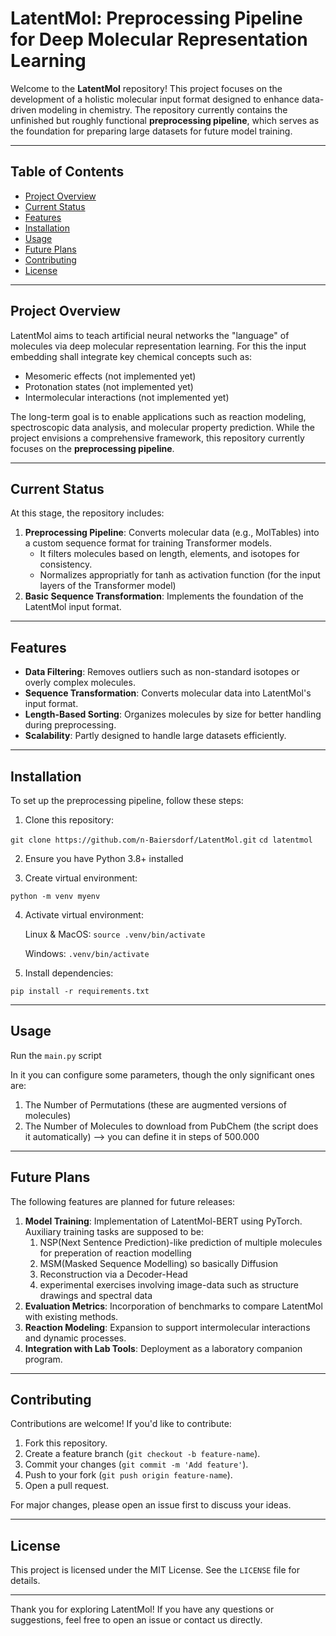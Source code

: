 # LatentMol: Preprocessing Pipeline for Deep Molecular Representation Learning

Welcome to the **LatentMol** repository! This project focuses on the development of a holistic molecular input format designed to enhance data-driven modeling in chemistry. The repository currently contains the unfinished but roughly functional **preprocessing pipeline**, which serves as the foundation for preparing large datasets for future model training.

---

## Table of Contents
- [Project Overview](#project-overview)
- [Current Status](#current-status)
- [Features](#features)
- [Installation](#installation)
- [Usage](#usage)
- [Future Plans](#future-plans)
- [Contributing](#contributing)
- [License](#license)

---

## Project Overview

LatentMol aims to teach artificial neural networks the "language" of molecules via deep molecular representation learning. 
For this the input embedding shall integrate key chemical concepts such as:
- Mesomeric effects (not implemented yet)
- Protonation states (not implemented yet)
- Intermolecular interactions (not implemented yet)

The long-term goal is to enable applications such as reaction modeling, spectroscopic data analysis, and molecular property prediction. While the project envisions a comprehensive framework, this repository currently focuses on the **preprocessing pipeline**.

---

## Current Status

At this stage, the repository includes:
1. **Preprocessing Pipeline**: Converts molecular data (e.g., MolTables) into a custom sequence format for training Transformer models.
   - It filters molecules based on length, elements, and isotopes for consistency.
   - Normalizes appropriatly for tanh as activation function (for the input layers of the Transformer model)
2. **Basic Sequence Transformation**: Implements the foundation of the LatentMol input format.

---

## Features

- **Data Filtering**: Removes outliers such as non-standard isotopes or overly complex molecules.
- **Sequence Transformation**: Converts molecular data into LatentMol's input format.
- **Length-Based Sorting**: Organizes molecules by size for better handling during preprocessing.
- **Scalability**: Partly designed to handle large datasets efficiently.

---

## Installation

To set up the preprocessing pipeline, follow these steps:

1. Clone this repository:


```git clone https://github.com/n-Baiersdorf/LatentMol.git```
```cd latentmol```
>

2. Ensure you have Python 3.8+ installed


3. Create virtual environment:


```python -m venv myenv```


4. Activate virtual environment:


   Linux & MacOS: ```source .venv/bin/activate```


   Windows: ```.venv/bin/activate```


6. Install dependencies:


```pip install -r requirements.txt```



---

## Usage

Run the ```main.py``` script

In it you can configure some parameters, though the only significant ones are:
1. The Number of Permutations (these are augmented versions of molecules)
2. The Number of Molecules to download from PubChem (the script does it automatically) --> you can define it in steps of 500.000

---

## Future Plans

The following features are planned for future releases:
1. **Model Training**: Implementation of LatentMol-BERT using PyTorch. Auxiliary training tasks are supposed to be:
   1. NSP(Next Sentence Prediction)-like prediction of multiple molecules for preperation of reaction modelling
   2. MSM(Masked Sequence Modelling) so basically Diffusion
   3. Reconstruction via a Decoder-Head
   4. experimental exercises involving image-data such as structure drawings and spectral data 
3. **Evaluation Metrics**: Incorporation of benchmarks to compare LatentMol with existing methods.
4. **Reaction Modeling**: Expansion to support intermolecular interactions and dynamic processes.
5. **Integration with Lab Tools**: Deployment as a laboratory companion program.

---

## Contributing

Contributions are welcome! If you'd like to contribute:
1. Fork this repository.
2. Create a feature branch (`git checkout -b feature-name`).
3. Commit your changes (`git commit -m 'Add feature'`).
4. Push to your fork (`git push origin feature-name`).
5. Open a pull request.

For major changes, please open an issue first to discuss your ideas.

---

## License

This project is licensed under the MIT License. See the `LICENSE` file for details.

---

Thank you for exploring LatentMol! If you have any questions or suggestions, feel free to open an issue or contact us directly.

